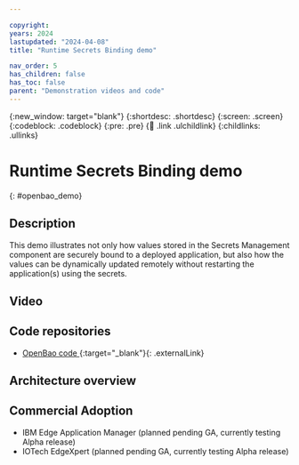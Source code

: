 ```yaml
---

copyright: 
years: 2024
lastupdated: "2024-04-08"
title: "Runtime Secrets Binding demo"

nav_order: 5
has_children: false
has_toc: false
parent: "Demonstration videos and code"
---
```


{:new_window: target="blank"}
{:shortdesc: .shortdesc}
{:screen: .screen}
{:codeblock: .codeblock}
{:pre: .pre}
{:child: .link .ulchildlink}
{:childlinks: .ullinks}

# Runtime Secrets Binding demo
{: #openbao_demo}

## Description

This demo illustrates not only how values stored in the Secrets Management component are securely bound to a deployed application, but also how the values can be dynamically updated remotely without restarting the application(s) using the secrets.

## Video

## Code repositories

* [OpenBao code ](https://github.com/openbao/openbao){:target="_blank"}{: .externalLink}

## Architecture overview


## Commercial Adoption

* IBM Edge Application Manager (planned pending GA, currently testing Alpha release)
* IOTech EdgeXpert (planned pending GA, currently testing Alpha release)
